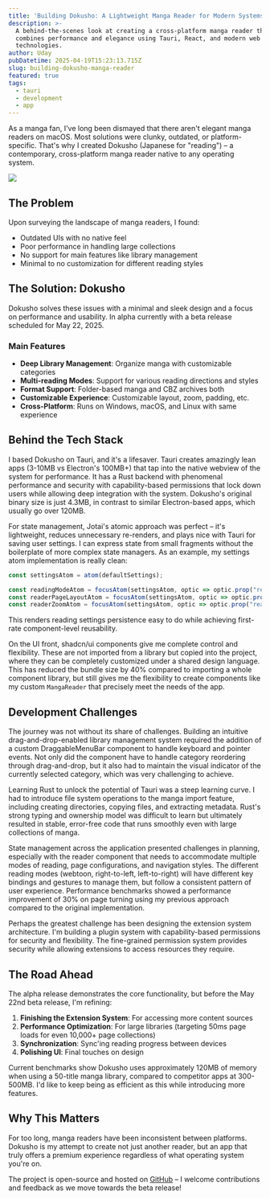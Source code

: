 ```yaml
---
title: 'Building Dokusho: A Lightweight Manga Reader for Modern Systems'
description: >-
  A behind-the-scenes look at creating a cross-platform manga reader that
  combines performance and elegance using Tauri, React, and modern web
  technologies.
author: Uday
pubDatetime: 2025-04-19T15:23:13.715Z
slug: building-dokusho-manga-reader
featured: true
tags:
  - tauri
  - development
  - app
---
```


As a manga fan, I've long been dismayed that there aren't elegant manga readers on macOS. Most solutions were clunky, outdated, or platform-specific. That's why I created Dokusho (Japanese for "reading") – a contemporary, cross-platform manga reader native to any operating system.

![](https://res.cloudinary.com/dmqn4aaos/image/upload/v1745076155/blog/SCR-20250419-kicb_jnoccx.avif)

## The Problem

Upon surveying the landscape of manga readers, I found:

* Outdated UIs with no native feel
* Poor performance in handling large collections
* No support for main features like library management
* Minimal to no customization for different reading styles

## The Solution: Dokusho

Dokusho solves these issues with a minimal and sleek design and a focus on performance and usability. In alpha currently with a beta release scheduled for May 22, 2025.

### Main Features

* **Deep Library Management**: Organize manga with customizable categories
* **Multi-reading Modes**: Support for various reading directions and styles
* **Format Support**: Folder-based manga and CBZ archives both
* **Customizable Experience**: Customizable layout, zoom, padding, etc.
* **Cross-Platform**: Runs on Windows, macOS, and Linux with same experience

## Behind the Tech Stack

I based Dokusho on Tauri, and it's a lifesaver. Tauri creates amazingly lean apps (3-10MB vs Electron's 100MB+) that tap into the native webview of the system for performance. It has a Rust backend with phenomenal performance and security with capability-based permissions that lock down users while allowing deep integration with the system. Dokusho's original binary size is just 4.3MB, in contrast to similar Electron-based apps, which usually go over 120MB.

For state management, Jotai's atomic approach was perfect – it's lightweight, reduces unnecessary re-renders, and plays nice with Tauri for saving user settings. I can express state from small fragments without the boilerplate of more complex state managers. As an example, my settings atom implementation is really clean:

```javascript
const settingsAtom = atom(defaultSettings);

const readingModeAtom = focusAtom(settingsAtom, optic => optic.prop("reading_mode"));
const readerPageLayoutAtom = focusAtom(settingsAtom, optic => optic.prop("reading_page_layout"));
const readerZoomAtom = focusAtom(settingsAtom, optic => optic.prop("reader_zoom"));
```

This renders reading settings persistence easy to do while achieving first-rate component-level reusability.

On the UI front, shadcn/ui components give me complete control and flexibility. These are not imported from a library but copied into the project, where they can be completely customized under a shared design language. This has reduced the bundle size by 40% compared to importing a whole component library, but still gives me the flexibility to create components like my custom `MangaReader` that precisely meet the needs of the app.

## Development Challenges

The journey was not without its share of challenges. Building an intuitive drag-and-drop-enabled library management system required the addition of a custom DraggableMenuBar component to handle keyboard and pointer events. Not only did the component have to handle category reordering through drag-and-drop, but it also had to maintain the visual indicator of the currently selected category, which was very challenging to achieve.

Learning Rust to unlock the potential of Tauri was a steep learning curve. I had to introduce file system operations to the manga import feature, including creating directories, copying files, and extracting metadata. Rust's strong typing and ownership model was difficult to learn but ultimately resulted in stable, error-free code that runs smoothly even with large collections of manga.

State management across the application presented challenges in planning, especially with the reader component that needs to accommodate multiple modes of reading, page configurations, and navigation styles. The different reading modes (webtoon, right-to-left, left-to-right) will have different key bindings and gestures to manage them, but follow a consistent pattern of user experience. Performance benchmarks showed a performance improvement of 30% on page turning using my previous approach compared to the original implementation.

Perhaps the greatest challenge has been designing the extension system architecture. I'm building a plugin system with capability-based permissions for security and flexibility. The fine-grained permission system provides security while allowing extensions to access resources they require.

## The Road Ahead

The alpha release demonstrates the core functionality, but before the May 22nd beta release, I'm refining:

1. **Finishing the Extension System**: For accessing more content sources
2. **Performance Optimization**: For large libraries (targeting 50ms page loads for even 10,000+ page collections)
3. **Synchronization**: Sync'ing reading progress between devices
4. **Polishing UI**: Final touches on design

Current benchmarks show Dokusho uses approximately 120MB of memory when using a 50-title manga library, compared to competitor apps at 300-500MB. I'd like to keep being as efficient as this while introducing more features.

## Why This Matters

For too long, manga readers have been inconsistent between platforms. Dokusho is my attempt to create not just another reader, but an app that truly offers a premium experience regardless of what operating system you're on.

The project is open-source and hosted on [GitHub](https://github.com/dokushoapp/dokusho) – I welcome contributions and feedback as we move towards the beta release!
